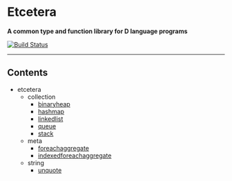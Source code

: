 # Etcetera
**A common type and function library for D language programs**

[![Build Status](https://travis-ci.org/nomad-software/etcetera.svg?branch=master)](https://travis-ci.org/nomad-software/etcetera)

---

## Contents

* etcetera
  * collection
    * [binaryheap](http://htmlpreview.github.io/?https://github.com/nomad-software/etcetera/master/docs/etcetera/collection/binaryheap.html)
    * [hashmap](http://htmlpreview.github.io/?https://github.com/nomad-software/etcetera/master/docs/etcetera/collection/hashmap.html)
    * [linkedlist](http://htmlpreview.github.io/?https://github.com/nomad-software/etcetera/master/docs/etcetera/collection/linkedlist.html)
    * [queue](http://htmlpreview.github.io/?https://github.com/nomad-software/etcetera/master/docs/etcetera/collection/queue.html)
    * [stack](http://htmlpreview.github.io/?https://github.com/nomad-software/etcetera/master/docs/etcetera/collection/stack.html)
  * meta
    * [foreachaggregate](http://htmlpreview.github.io/?https://github.com/nomad-software/etcetera/master/docs/etcetera/meta/foreachaggregate.html)
    * [indexedforeachaggregate](http://htmlpreview.github.io/?https://github.com/nomad-software/etcetera/master/docs/etcetera/meta/indexedforeachaggregate.html)
  * string
    * [unquote](http://htmlpreview.github.io/?https://github.com/nomad-software/etcetera/master/docs/etcetera/string/unquote.html)

